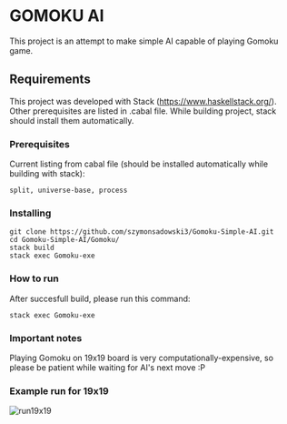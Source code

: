 # GOMOKU AI

This project is an attempt to make simple AI capable of playing Gomoku game.

## Requirements

This project was developed with Stack (https://www.haskellstack.org/). Other prerequisites are listed in .cabal file. While building project, stack should install them automatically.

### Prerequisites

Current listing from cabal file (should be installed automatically while building with stack): 

```
split, universe-base, process
```

### Installing

```
git clone https://github.com/szymonsadowski3/Gomoku-Simple-AI.git
cd Gomoku-Simple-AI/Gomoku/
stack build
stack exec Gomoku-exe
```

### How to run

After succesfull build, please run this command:

```
stack exec Gomoku-exe
```

### Important notes

Playing Gomoku on 19x19 board is very computationally-expensive, so please be patient while waiting for AI's next move :P

### Example run for 19x19

![run19x19](https://i.snag.gy/2QVpuy.jpg "Screen")

